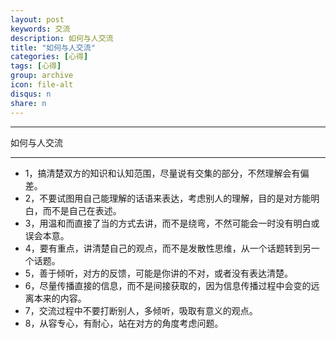 ```yaml
---
layout: post
keywords: 交流
description: 如何与人交流
title: "如何与人交流"
categories: [心得]
tags: [心得]
group: archive
icon: file-alt
disqus: n
share: n
---
```


------------
如何与人交流

-----
- 1，搞清楚双方的知识和认知范围，尽量说有交集的部分，不然理解会有偏差。
- 2，不要试图用自己能理解的话语来表达，考虑别人的理解，目的是对方能明白，而不是自己在表述。
- 3，用温和而直接了当的方式去讲，而不是绕弯，不然可能会一时没有明白或误会本意。
- 4，要有重点，讲清楚自己的观点，而不是发散性思维，从一个话题转到另一个话题。
- 5，善于倾听，对方的反馈，可能是你讲的不对，或者没有表达清楚。
- 6，尽量传播直接的信息，而不是间接获取的，因为信息传播过程中会变的远离本来的内容。
- 7，交流过程中不要打断别人，多倾听，吸取有意义的观点。
- 8，从容专心，有耐心，站在对方的角度考虑问题。